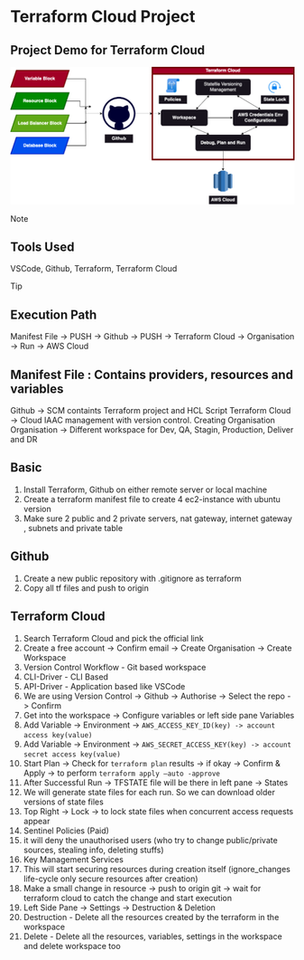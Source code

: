 # Terraform Cloud Project
## Project Demo for Terraform Cloud

![plot](./path.png)

>[!Note]
>## Tools Used
>VSCode, Github, Terraform, Terraform Cloud

>[!Tip]
>## Execution Path
>Manifest File -> PUSH -> Github -> PUSH -> Terraform Cloud -> Organisation -> Run -> AWS Cloud

## Manifest File : Contains providers, resources and variables
Github -> SCM containts Terraform project and HCL Script 
Terraform Cloud -> Cloud IAAC management with version control. Creating Organisation
Organisation -> Different workspace for Dev, QA, Stagin, Production, Deliver and DR

## Basic
1. Install Terraform, Github on either remote server or local machine
2. Create a terraform manifest file to create 4 ec2-instance with ubuntu version
3. Make sure 2 public and 2 private servers, nat gateway, internet gateway , subnets and private table

## Github 
1. Create a new public repository with .gitignore as terraform
2. Copy all tf files and push to origin

## Terraform Cloud
1. Search Terraform Cloud and pick the official link
2. Create a free account -> Confirm email -> Create Organisation -> Create Workspace
3. Version Control Workflow - Git based workspace
4. CLI-Driver - CLI Based
5. API-Driver - Application based like VSCode
6. We are using Version Control -> Github -> Authorise -> Select the repo -> Confirm 
7. Get into the workspace -> Configure variables or left side pane Variables 
8. Add Variable -> Environment -> ```AWS_ACCESS_KEY_ID(key) -> account access key(value)```
9. Add Variable -> Environment -> ```AWS_SECRET_ACCESS_KEY(key) -> account secret access key(value)```
10. Start Plan -> Check for ```terraform plan``` results -> if okay -> Confirm & Apply -> to perform ```terraform apply —auto -approve```
11. After Successful Run -> TFSTATE file will be there in left pane -> States
12. We will generate state files for each run. So we can download older versions of state files
13. Top Right -> Lock -> to lock state files when concurrent access requests appear
14. Sentinel Policies (Paid)
15. it will deny the unauthorised users (who try to change public/private sources, stealing info, deleting stuffs)
16. Key Management Services
17. This will start securing resources during creation itself (ignore_changes life-cycle only secure resources after creation)
18. Make a small change in resource -> push to origin git -> wait for terraform cloud to catch the change and start execution
19. Left Side Pane -> Settings -> Destruction & Deletion 
20. Destruction - Delete all the resources created by the terraform in the workspace
21. Delete - Delete all the resources, variables, settings in the workspace and delete workspace too

